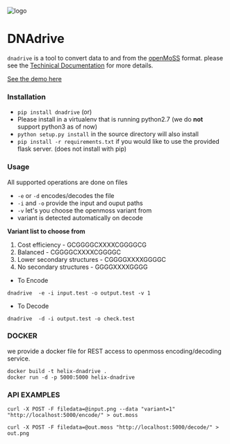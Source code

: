 ![logo](https://openmoss.org/img/helix_moss.png "logo-1")

# DNAdrive

`dnadrive` is a tool to convert data to and from the [openMoSS](http://openmoss.org) format.
please see the [Techinical Documentation](https://openmoss.org/docs/MoSS.pdf) for more details.

[See the demo here](https://openmoss.org/file/)

### Installation

* `pip install dnadrive`
(or)
* Please install in a virtualenv that is running python2.7 (we do **not** support python3 as of now)
* `python setup.py install` in the source directory will also install
* `pip install -r requirements.txt` if you would like to use the provided flask server. (does not install with pip)

### Usage

All supported operations are done on files
*	`-e` or `-d` encodes/decodes the file
*	`-i` and `-o` provide the input and ouput paths
*	`-v` let's you choose the openmoss variant from
*	variant is detected automatically on decode

**Variant list to choose from**
1. Cost efficiency - GCGGGGCXXXXCGGGGCG
2. Balanced - CGGGGCXXXXCGGGGC
3. Lower secondary structures - CGGGGXXXXGGGGC
4. No secondary structures - GGGGXXXXGGGG

* To Encode
```
dnadrive  -e -i input.test -o output.test -v 1
```
* To Decode
```
dnadrive  -d -i output.test -o check.test 
```

### DOCKER
we provide a docker file for REST access to openmoss encoding/decoding service.
```
docker build -t helix-dnadrive .
docker run -d -p 5000:5000 helix-dnadrive
```

### API EXAMPLES

```
curl -X POST -F filedata=@input.png --data "variant=1" "http://localhost:5000/encode/" > out.moss

curl -X POST -F filedata=@out.moss "http://localhost:5000/decode/" > out.png
```


